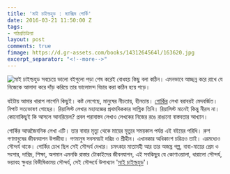 ```yaml
---
title: 'মাই চাইল্ডহুড : ম্যাক্সিম গোর্কি'
date: 2016-03-21 11:50:00 Z
tags:
- পাঠপ্রতিক্রিয়া
layout: post
comments: true
fimage: https://d.gr-assets.com/books/1431264564l/163620.jpg
excerpt_separator: "<!--more-->"
---
```


![মাই চাইল্ডহুড]({{page.fimage}}) সবচেয়ে ভালো বইগুলো পড়া শেষ করেই বোধহয় কিছু বলা কঠিন। এমনভাবে আচ্ছন্ন করে রাখে যে নিজেকে আলাদা করে দাঁড় করিয়ে তার ভালোমন্দ বিচার করা কঠিন হয়ে পড়ে।

বইটায় আমার খারাপ লাগেনি কিছুই। কষ্ট লেগেছে, মানুষের নীচতায়, হীনতায়। [গোর্কির](https://en.wikipedia.org/wiki/Maxim_Gorky) লেখা বরাবরই মেদবর্জিত। নিপাট সত্যভাষণ গোছের। রিয়ালিস্ট লেখার মহাযজ্ঞের প্রথমদিককার সাগ্নিক তিনি। রিয়ালিস্ট মানেই কিন্তু নীরস না। কোনোকিছুই কি আসলে আনরিয়েল? প্রবল পরাবাস্তব লেখাও লেখকের নিজের রঙে রাঙানো বাস্তবতার আখ্যান।
<!--more-->

গোর্কির আত্মজৈবনিক লেখা এটি। তার বাবার মৃত্যু থেকে মায়ের মৃত্যুর সময়কাল পর্যন্ত এই বইয়ের পরিধি। রুশ গণমানুষের জীবনযাপন উপজীব্য। গণমানুষ সবসময়ই দরিদ্র ও শ্রীহীন। এখানকার অধিকাংশ চরিত্রও তাই। এরমধ্যেও সৌন্দর্য থাকে। গোর্কির চোখ ছিল সেই সৌন্দর্য দেখার। চমৎকার মাতামহী আর তার অজস্র গল্প, বাবা-মায়ের প্রেম ও সংসার, দারিদ্র, শিক্ষা, অপমান এমনকি রাস্তার টোকাইদের জীবনযাপন, এই সবকিছুর যে কোণাওয়ালা, ধারালো সৌন্দর্য, ভয়াবহ ক্ষুধার বিভীষিকাময় সৌন্দর্য, সেই সৌন্দর্যে উপাখ্যান '[মাই চাইল্ডহুড](https://www.goodreads.com/book/show/163620.My_Childhood)'।

